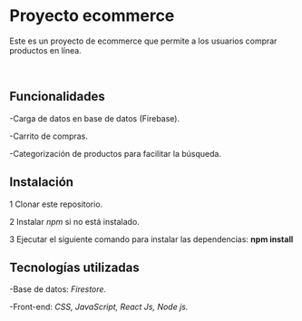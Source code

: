 # Proyecto ecommerce
Este es un proyecto de ecommerce que permite a los usuarios comprar productos en línea.

&nbsp;

## Funcionalidades
-Carga de datos en base de datos (Firebase).

-Carrito de compras.

-Categorización de productos para facilitar la búsqueda.


## Instalación
1 Clonar este repositorio.

2 Instalar *npm* si no está instalado.

3 Ejecutar el siguiente comando para instalar las dependencias: **npm install**



## Tecnologías utilizadas
-Base de datos: *Firestore.*

-Front-end: *CSS, JavaScript, React Js, Node js.*
